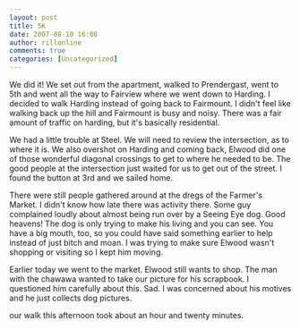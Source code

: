 ```yaml
---
layout: post
title: 5K
date: 2007-08-10 16:08
author: rillonline
comments: true
categories: [Uncategorized]
---
```

We did it! We set out from the apartment, walked to Prendergast, went to 5th and went all the way to Fairview where we went down to Harding. I decided to walk Harding instead of going back to Fairmount. I didn't feel like walking back up the hill and Fairmount is busy and noisy. There was a fair amount of traffic on harding, but it's basically residential. 

We had a little trouble at Steel. We will need to review the intersection, as to where it is. We also overshot on Harding and coming back, Elwood did one of those wonderful diagonal crossings to get to where he needed to be. The good people at the intersection just waited for us to get out of the street. I found the button at 3rd and we sailed home.

There were still people gathered around at the dregs of the Farmer's Market. I didn't know how late there was activity there. Some guy complained loudly about almost being run over by a Seeing Eye dog. Good heavens! The dog is only trying to make his living and you can see. You have a big mouth, too, so you could have said something earlier to help instead of just bitch and moan. I was trying to make sure Elwood wasn't shopping or visiting so I kept him moving.

Earlier today we went to the market. Elwood still wants to shop. The man with the chawawa wanted to take our picture for his scrapbook. I questioned him carefully about this. Sad. I was concerned about his motives and he just collects dog pictures.

our walk this afternoon took about an hour and twenty minutes.
